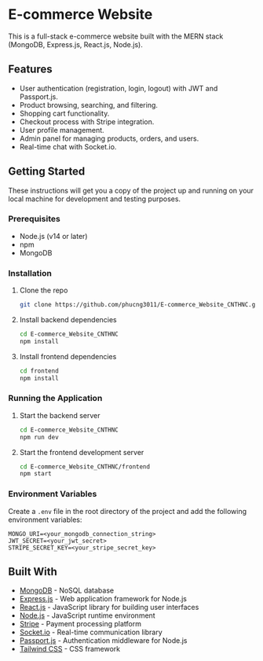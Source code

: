 # E-commerce Website

This is a full-stack e-commerce website built with the MERN stack (MongoDB, Express.js, React.js, Node.js).

## Features

*   User authentication (registration, login, logout) with JWT and Passport.js.
*   Product browsing, searching, and filtering.
*   Shopping cart functionality.
*   Checkout process with Stripe integration.
*   User profile management.
*   Admin panel for managing products, orders, and users.
*   Real-time chat with Socket.io.

## Getting Started

These instructions will get you a copy of the project up and running on your local machine for development and testing purposes.

### Prerequisites

*   Node.js (v14 or later)
*   npm
*   MongoDB

### Installation

1.  Clone the repo
    ```sh
    git clone https://github.com/phucng3011/E-commerce_Website_CNTHNC.git
    ```
2.  Install backend dependencies
    ```sh
    cd E-commerce_Website_CNTHNC
    npm install
    ```
3.  Install frontend dependencies
    ```sh
    cd frontend
    npm install
    ```

### Running the Application

1.  Start the backend server
    ```sh
    cd E-commerce_Website_CNTHNC
    npm run dev
    ```
2.  Start the frontend development server
    ```sh
    cd E-commerce_Website_CNTHNC/frontend
    npm start
    ```

### Environment Variables

Create a `.env` file in the root directory of the project and add the following environment variables:

```
MONGO_URI=<your_mongodb_connection_string>
JWT_SECRET=<your_jwt_secret>
STRIPE_SECRET_KEY=<your_stripe_secret_key>
```

## Built With

*   [MongoDB](https://www.mongodb.com/) - NoSQL database
*   [Express.js](https://expressjs.com/) - Web application framework for Node.js
*   [React.js](https://reactjs.org/) - JavaScript library for building user interfaces
*   [Node.js](https://nodejs.org/) - JavaScript runtime environment
*   [Stripe](https://stripe.com/) - Payment processing platform
*   [Socket.io](https://socket.io/) - Real-time communication library
*   [Passport.js](http://www.passportjs.org/) - Authentication middleware for Node.js
*   [Tailwind CSS](https://tailwindcss.com/) - CSS framework

